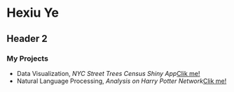 # Hexiu Ye

## Header 2

### My Projects

- Data Visualization, _NYC Street Trees Census Shiny App_[Clik me!](https://hexiuye.shinyapps.io/pro1/)
- Natural Language Processing, _Analysis on Harry Potter Network_[Clik me!](http://lleiou.github.io/4249FinalProject/)


